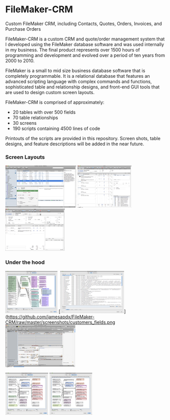 # FileMaker-CRM
Custom FileMaker CRM, including Contacts, Quotes, Orders, Invoices, and Purchase Orders

FileMaker-CRM is a custom CRM and quote/order management system that I developed
using the FileMaker database software and was used internally in my business. 
The final product represents over 1500 hours of programming and development and evolved
over a period of ten years from 2000 to 2010.  

FileMaker is a small to mid size business database software that is completely programmable.  It
is a relational database that features an advanced scripting language with complex commands
and functions, sophisticated table and relationship designs, and front-end GUI tools that are
used to design custom screen layouts.

FileMaker-CRM is comprised of approximately:
* 20 tables with over 500 fields
* 70 table relationships
* 30 screens
* 190 scripts containing 4500 lines of code

Printouts of the scripts are provided in this repository.  Screen shots, table designs,
and feature descriptions will be added in the near future.

### Screen Layouts

[![customers](https://github.com/jamesapdx/FileMaker-CRM/raw/master/screenshots/thumbnails/customers_t.png)](https://github.com/jamesapdx/FileMaker-CRM/raw/master/screenshots/customers.png)
[![quotes](https://github.com/jamesapdx/FileMaker-CRM/raw/master/screenshots/thumbnails/quotes_t.png)](https://github.com/jamesapdx/FileMaker-CRM/raw/master/screenshots/quotes.png)
[![orders](https://github.com/jamesapdx/FileMaker-CRM/raw/master/screenshots/thumbnails/orders_t.png)](https://github.com/jamesapdx/FileMaker-CRM/raw/master/screenshots/orders.png)

### Under the hood

[![customers_relationship](https://github.com/jamesapdx/FileMaker-CRM/raw/master/screenshots/thumbnails/customers_relationships_t.png)](https://github.com/jamesapdx/FileMaker-CRM/raw/master/screenshots/customers_relationships.png)
[![customers_fields](https://github.com/jamesapdx/FileMaker-CRM/raw/master/screenshots/thumbnails/customers_fields_t.png)](https://github.com/jamesapdx/FileMaker-CRM/raw/master/screenshots/customers_fields.png
[![customers_layout](https://github.com/jamesapdx/FileMaker-CRM/raw/master/screenshots/thumbnails/customers_layout_t.png)](https://github.com/jamesapdx/FileMaker-CRM/raw/master/screenshots/customers_layout.png)

[![quotes_relationship](https://github.com/jamesapdx/FileMaker-CRM/raw/master/screenshots/thumbnails/quotes_relationships_t.png)](https://github.com/jamesapdx/FileMaker-CRM/raw/master/screenshots/quotes_relationships.png)
[![orders_relationship](https://github.com/jamesapdx/FileMaker-CRM/raw/master/screenshots/thumbnails/quotes_relationships_t.png)](https://github.com/jamesapdx/FileMaker-CRM/raw/master/screenshots/quotes_relationships.png)
